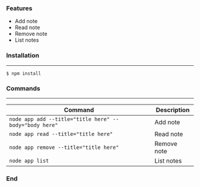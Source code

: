 
### Features

- Add note
- Read note
- Remove note
- List notes

### Installation

---------------------------

`$ npm install `

### Commands

---------------------------



| Command | Description                    |
| ------------- | ------------------------------ |
| `node app add --title="title here" --body="body here"`      | Add note          |
| `node app read --title="title here"`                                       | Read note        |
| `node app remove --title="title here"`                                  | Remove note   |
| `node app list`                                                                        | List notes         |

### End